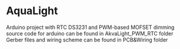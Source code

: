 # AquaLight
Arduino project with RTC DS3231 and PWM-based MOFSET dimming
source code for arduino can be found in AkvaLight_PWM_RTC folder
Gerber files and wiring scheme can be found in PCB&Wiring folder
